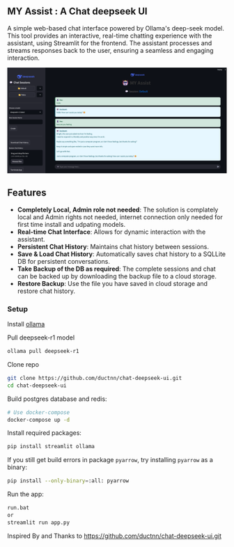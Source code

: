 
## MY Assist : A Chat deepseek UI
A simple web-based chat interface powered by Ollama's deep-seek model.
This tool provides an interactive, real-time chatting experience with the
assistant, using Streamlit for the frontend. The assistant processes and streams
responses back to the user, ensuring a seamless and engaging interaction.

![](./assets/screen-shot.png)

## Features
- **Completely Local, Admin role not needed**: The solution is complately local and Admin rights not needed, internet connection only needed for first time install and udpating models.
- **Real-time Chat Interface**: Allows for dynamic interaction with the assistant.
- **Persistent Chat History**: Maintains chat history between sessions.
- **Save & Load Chat History**: Automatically saves chat history to a SQLLite DB for persistent conversations.
- **Take Backup of the DB as required**: The complete sessions and chat can be backed up by downloading the backup file to a cloud storage.
- **Restore Backup**: Use the file you have saved in cloud storage and restore chat history.

### Setup

Install [ollama](https://ollama.com/download)

Pull deepseek-r1 model

```sh
ollama pull deepseek-r1 
```

Clone repo
```sh
git clone https://github.com/ductnn/chat-deepseek-ui.git
cd chat-deepseek-ui
```

Build postgres database and redis:
```sh
# Use docker-compose
docker-compose up -d
```

Install required packages:
```sh
pip install streamlit ollama
```

If you still get build errors in package `pyarrow`, try installing `pyarrow`
as a binary:
```sh
pip install --only-binary=:all: pyarrow
```

Run the app:
```sh
run.bat
or
streamlit run app.py
```

Inspired By and Thanks to https://github.com/ductnn/chat-deepseek-ui.git

